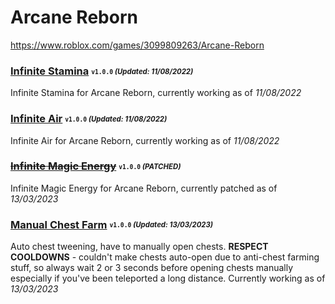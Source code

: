 # Arcane Reborn
https://www.roblox.com/games/3099809263/Arcane-Reborn

### [Infinite Stamina](/Scripts/infinitestamina.lua) <sub><sup>`v1.0.0` *(Updated: 11/08/2022)*</sup></sub>
Infinite Stamina for Arcane Reborn, currently working as of *11/08/2022*

### [Infinite Air](/Scripts/infiniteair.lua) <sub><sup>`v1.0.0` *(Updated: 11/08/2022)*</sup></sub>
Infinite Air for Arcane Reborn, currently working as of *11/08/2022*

### ~~[Infinite Magic Energy](/Scripts/infinitemagicenergy.lua)~~ <sub><sup>`v1.0.0` *(PATCHED)*</sup></sub>
Infinite Magic Energy for Arcane Reborn, currently patched as of *13/03/2023*

### [Manual Chest Farm](/Scripts/autochestfarm.lua) <sub><sup>`v1.0.0` *(Updated: 13/03/2023)*</sup></sub>
Auto chest tweening, have to manually open chests. **RESPECT COOLDOWNS** - couldn't make chests auto-open due to anti-chest farming stuff, so always wait 2 or 3 seconds before opening chests manually especially if you've been teleported a long distance. Currently working as of *13/03/2023*
